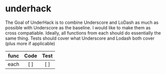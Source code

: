 # underhack

The Goal of UnderHack is to combine Underscore and LoDash as much as possible with Underscore as the baseline. 
I would like to make them as cross compatiable. Ideally, all functions from each should do essentially the same thing. 
Tests should cover what Underscore and Lodash both cover (plus more if applicable)

| func  | Code  | Test |
|:-----:|:-----:|:----:|
| each  | [ ] | [ ] |
